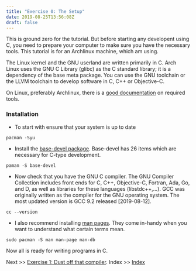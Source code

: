 ```yaml
---
title: "Exercise 0: The Setup"
date: 2019-08-25T13:56:08Z
draft: false
---
```

This is ground zero for the tutorial. But before starting any developent using C, you need to prepare your computer
to make sure you have the necessary tools. This tutorial is for an Archlinux machine, which am using.

The Linux kernel and the GNU userland are written primarily in C. Arch Linux uses the GNU C Library (glibc) as the 
C standard library; it is a dependency of the base meta package. You can use the GNU toolchain or the LLVM toolchain 
to develop software in C, C++ or Objective-C.

On Linux, preferably Archlinux, there is a [good documentation](https://wiki.archlinux.org/index.php/C) on required tools.


### Installation

* To start with ensure that your system is up to date

```
pacman -Syu
```

* Install the [base-devel package](https://www.archlinux.org/groups/x86_64/base-devel/). Base-devel has 26 items which are necessary for
C-type development.

```
paman -S base-devel
```
* Now check that you have the GNU C compiler. The GNU Compiler Collection includes front ends for C, C++, Objective-C, Fortran, Ada, Go, and D, as well as libraries for these languages (libstdc++,...). GCC was originally written as the compiler for the GNU operating system. The most updated version is GCC 9.2 released [2019-08-12].

```
cc --version
```
* I also recommend installing [man pages](https://wiki.archlinux.org/index.php/Man_page). They come in-handy when you want to understand what certain terms mean.

```
sudo pacman -S man man-page man-db
```
Now all is ready for writing programs in C.

Next >> [Exercise 1: Dust off that compiler](https://wilfred.githuka.com/post/ex1/).
Index >> [Index](https://wilfred.githuka.com/post/index/)
